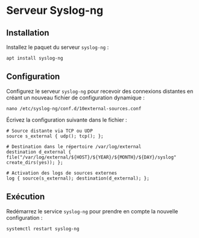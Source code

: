 # Serveur Syslog-ng

## Installation

Installez le paquet du serveur `syslog-ng` :

	apt install syslog-ng

## Configuration

Configurez le serveur `syslog-ng` pour recevoir des connexions distantes en créant un nouveau fichier de configuration dynamique :

	nano /etc/syslog-ng/conf.d/10external-sources.conf

Écrivez la configuration suivante dans le fichier :

	# Source distante via TCP ou UDP
	source s_external { udp(); tcp(); };

	# Destination dans le répertoire /var/log/external
	destination d_external { file("/var/log/external/${HOST}/${YEAR}/${MONTH}/${DAY}/syslog" create_dirs(yes)); };

	# Activation des logs de sources externes
	log { source(s_external); destination(d_external); };

## Exécution

Redémarrez le service `syslog-ng` pour prendre en compte la nouvelle configuration :

	systemctl restart syslog-ng

